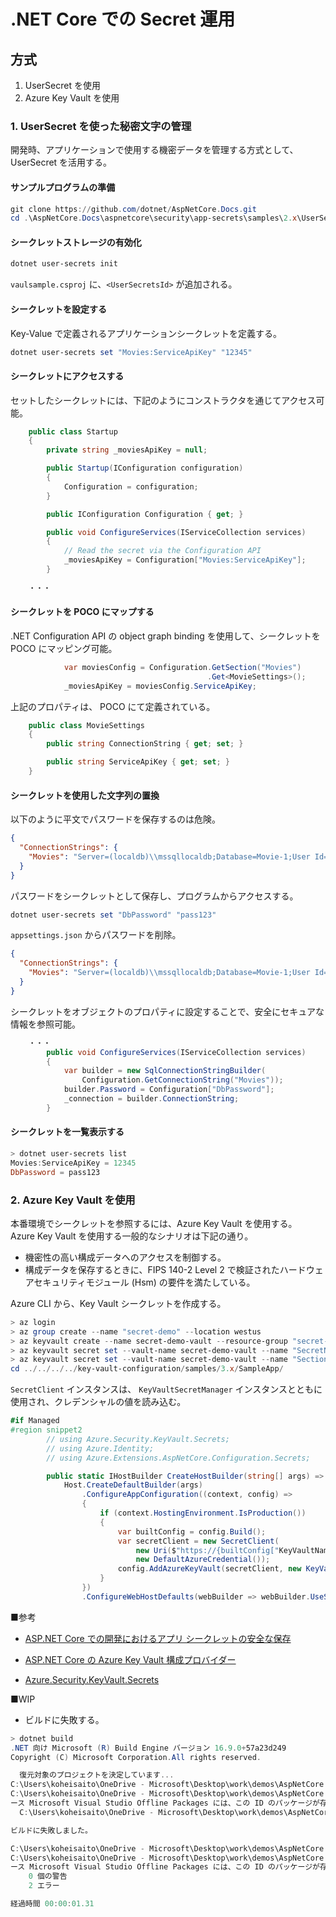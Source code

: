 # .NET Core での Secret 運用

## 方式
1. UserSecret を使用
2. Azure Key Vault を使用

### 1. UserSecret を使った秘密文字の管理

開発時、アプリケーションで使用する機密データを管理する方式として、UserSecret を活用する。

#### サンプルプログラムの準備

```powershell
git clone https://github.com/dotnet/AspNetCore.Docs.git
cd .\AspNetCore.Docs\aspnetcore\security\app-secrets\samples\2.x\UserSecrets
```

#### シークレットストレージの有効化

```powershell
dotnet user-secrets init
```
`vaulsample.csproj` に、`<UserSecretsId>` が追加される。

#### シークレットを設定する
Key-Value で定義されるアプリケーションシークレットを定義する。

```powershell
dotnet user-secrets set "Movies:ServiceApiKey" "12345"
```

#### シークレットにアクセスする
セットしたシークレットには、下記のようにコンストラクタを通じてアクセス可能。

```C#:Startup.cs
    public class Startup
    {
        private string _moviesApiKey = null;

        public Startup(IConfiguration configuration)
        {
            Configuration = configuration;
        }

        public IConfiguration Configuration { get; }

        public void ConfigureServices(IServiceCollection services)
        {
            // Read the secret via the Configuration API
            _moviesApiKey = Configuration["Movies:ServiceApiKey"];
        }
    
    ・・・
```

#### シークレットを POCO にマップする
.NET Configuration API の object graph binding を使用して、シークレットを POCO にマッピング可能。

```C#:Startup3.cs
            var moviesConfig = Configuration.GetSection("Movies")
                                            .Get<MovieSettings>();
            _moviesApiKey = moviesConfig.ServiceApiKey;
```

上記のプロパティは、 POCO にて定義されている。

```MovieSettings.cs
    public class MovieSettings
    {
        public string ConnectionString { get; set; }

        public string ServiceApiKey { get; set; }
    }
```

#### シークレットを使用した文字列の置換
以下のように平文でパスワードを保存するのは危険。

```appsettings.json
{
  "ConnectionStrings": {
    "Movies": "Server=(localdb)\\mssqllocaldb;Database=Movie-1;User Id=johndoe;Password=pass123;MultipleActiveResultSets=true"
  }
}
```

パスワードをシークレットとして保存し、プログラムからアクセスする。

```powershell
dotnet user-secrets set "DbPassword" "pass123"
```

`appsettings.json` からパスワードを削除。

```appsettings.json
{
  "ConnectionStrings": {
    "Movies": "Server=(localdb)\\mssqllocaldb;Database=Movie-1;User Id=johndoe;MultipleActiveResultSets=true"
  }
}
```

シークレットをオブジェクトのプロパティに設定することで、安全にセキュアな情報を参照可能。

```C#:Startup2.cs
    ・・・
        public void ConfigureServices(IServiceCollection services)
        {
            var builder = new SqlConnectionStringBuilder(
                Configuration.GetConnectionString("Movies"));
            builder.Password = Configuration["DbPassword"];
            _connection = builder.ConnectionString;
        }
```

#### シークレットを一覧表示する

```powershell
> dotnet user-secrets list
Movies:ServiceApiKey = 12345
DbPassword = pass123
```

### 2. Azure Key Vault を使用
本番環境でシークレットを参照するには、Azure Key Vault を使用する。<br>
Azure Key Vault を使用する一般的なシナリオは下記の通り。

 - 機密性の高い構成データへのアクセスを制御する。
 - 構成データを保存するときに、FIPS 140-2 Level 2 で検証されたハードウェアセキュリティモジュール (Hsm) の要件を満たしている。

Azure CLI から、Key Vault シークレットを作成する。

```powershell
> az login
> az group create --name "secret-demo" --location westus
> az keyvault create --name secret-demo-vault --resource-group "secret-demo" --location westus
> az keyvault secret set --vault-name secret-demo-vault --name "SecretName" --value "secret_value_1_prod"
> az keyvault secret set --vault-name secret-demo-vault --name "Section--SecretName" --value "secret_value_2_prod"
cd ../../../../key-vault-configuration/samples/3.x/SampleApp/
```

`SecretClient` インスタンスは、 `KeyVaultSecretManager` インスタンスとともに使用され、クレデンシャルの値を読み込む。

```C#:Program.cs
#if Managed
#region snippet2
        // using Azure.Security.KeyVault.Secrets;
        // using Azure.Identity;
        // using Azure.Extensions.AspNetCore.Configuration.Secrets;

        public static IHostBuilder CreateHostBuilder(string[] args) =>
            Host.CreateDefaultBuilder(args)
                .ConfigureAppConfiguration((context, config) =>
                {
                    if (context.HostingEnvironment.IsProduction())
                    {
                        var builtConfig = config.Build();
                        var secretClient = new SecretClient(
                            new Uri($"https://{builtConfig["KeyVaultName"]}.vault.azure.net/"),
                            new DefaultAzureCredential());
                        config.AddAzureKeyVault(secretClient, new KeyVaultSecretManager());
                    }
                })
                .ConfigureWebHostDefaults(webBuilder => webBuilder.UseStartup<Startup>());
```

■参考

 - [ASP.NET Core での開発におけるアプリ シークレットの安全な保存](https://docs.microsoft.com/ja-jp/aspnet/core/security/app-secrets?view=aspnetcore-5.0&tabs=windows)

 - [ASP.NET Core の Azure Key Vault 構成プロバイダー](https://docs.microsoft.com/ja-jp/aspnet/core/security/key-vault-configuration?view=aspnetcore-5.0)

 - [Azure.Security.KeyVault.Secrets](https://docs.microsoft.com/en-us/dotnet/api/azure.security.keyvault.secrets.secretclient?view=azure-dotnet)

■WIP

 - ビルドに失敗する。

```powershell
> dotnet build
.NET 向け Microsoft (R) Build Engine バージョン 16.9.0+57a23d249
Copyright (C) Microsoft Corporation.All rights reserved.

  復元対象のプロジェクトを決定しています...
C:\Users\koheisaito\OneDrive - Microsoft\Desktop\work\demos\AspNetCore.Docs\aspnetcore\security\key-vault-configuration\samples\3.x\SampleApp\SampleApp.csproj : error NU1101: パッケージ Azure.Extensions.AspNetCore.Configuration.Secrets が見つかりません。ソース Microsoft Visual Studio Offline Packages には、この ID のパッケージが存在しません。
C:\Users\koheisaito\OneDrive - Microsoft\Desktop\work\demos\AspNetCore.Docs\aspnetcore\security\key-vault-configuration\samples\3.x\SampleApp\SampleApp.csproj : error NU1101: パッケージ Azure.Identity が見つかりません。ソ
ース Microsoft Visual Studio Offline Packages には、この ID のパッケージが存在しません。
  C:\Users\koheisaito\OneDrive - Microsoft\Desktop\work\demos\AspNetCore.Docs\aspnetcore\security\key-vault-configuration\samples\3.x\SampleApp\SampleApp.csproj を復元できませんでした (144 ms)。

ビルドに失敗しました。

C:\Users\koheisaito\OneDrive - Microsoft\Desktop\work\demos\AspNetCore.Docs\aspnetcore\security\key-vault-configuration\samples\3.x\SampleApp\SampleApp.csproj : error NU1101: パッケージ Azure.Extensions.AspNetCore.Configuration.Secrets が見つかりません。ソース Microsoft Visual Studio Offline Packages には、この ID のパッケージが存在しません。
C:\Users\koheisaito\OneDrive - Microsoft\Desktop\work\demos\AspNetCore.Docs\aspnetcore\security\key-vault-configuration\samples\3.x\SampleApp\SampleApp.csproj : error NU1101: パッケージ Azure.Identity が見つかりません。ソ
ース Microsoft Visual Studio Offline Packages には、この ID のパッケージが存在しません。
    0 個の警告
    2 エラー

経過時間 00:00:01.31
```